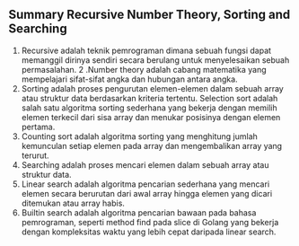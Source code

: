 ## Summary Recursive Number Theory, Sorting and Searching
1. Recursive adalah teknik pemrograman dimana sebuah fungsi dapat memanggil dirinya sendiri secara berulang untuk menyelesaikan sebuah permasalahan.
2 .Number theory adalah cabang matematika yang mempelajari sifat-sifat angka dan hubungan antara angka.
3. Sorting adalah proses pengurutan elemen-elemen dalam sebuah array atau struktur data berdasarkan kriteria tertentu. Selection sort adalah salah satu algoritma sorting sederhana yang bekerja dengan memilih elemen terkecil dari sisa array dan menukar posisinya dengan elemen pertama.
4. Counting sort adalah algoritma sorting yang menghitung jumlah kemunculan setiap elemen pada array dan mengembalikan array yang terurut.
5. Searching adalah proses mencari elemen dalam sebuah array atau struktur data.
6. Linear search adalah algoritma pencarian sederhana yang mencari elemen secara berurutan dari awal array hingga elemen yang dicari ditemukan atau array habis.
7. Builtin search adalah algoritma pencarian bawaan pada bahasa pemrograman, seperti method find pada slice di Golang yang bekerja dengan kompleksitas waktu yang lebih cepat daripada linear search.
